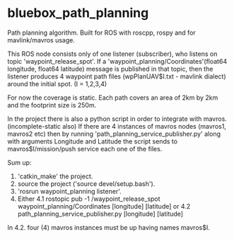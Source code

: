 # bluebox_path_planning
Path planning algorithm. Built for ROS with roscpp, rospy and for mavlink/mavros usage.

This ROS node consists only of one listener (subscriber), who listens on topic 'waypoint_release_spot'.
If a 'waypoint_planning/Coordinates'(float64 longitude, float64 latitude) message is published in that topic,
then the listener produces 4 waypoint path files (wpPlanUAV$I.txt - mavlink dialect) around the initial spot. 
(I = 1,2,3,4)

For now the coverage is static. Each path covers an area of 2km by 2km and the footprint size is 250m.

In the project there is also a python script in order to integrate with mavros. (incomplete-static also)
If there are 4 instances of mavros nodes (mavros1, mavros2 etc)
then by running 'path_planning_service_publisher.py' along with arguments Longitude and Latitude
the script sends to mavros$I/mission/push service each one of the files.

Sum up:

1. 'catkin_make' the project.
2. source the project ('source devel/setup.bash').
3. 'rosrun waypoint_planning listener'.
4. Either
   4.1 rostopic pub -1 /waypoint_release_spot waypoint_planning/Coordinates [longitude] [latitude]
or
   4.2 path_planning_service_publisher.py [longitude] [latitude]

In 4.2. four (4) mavros instances must be up having names mavros$I.
